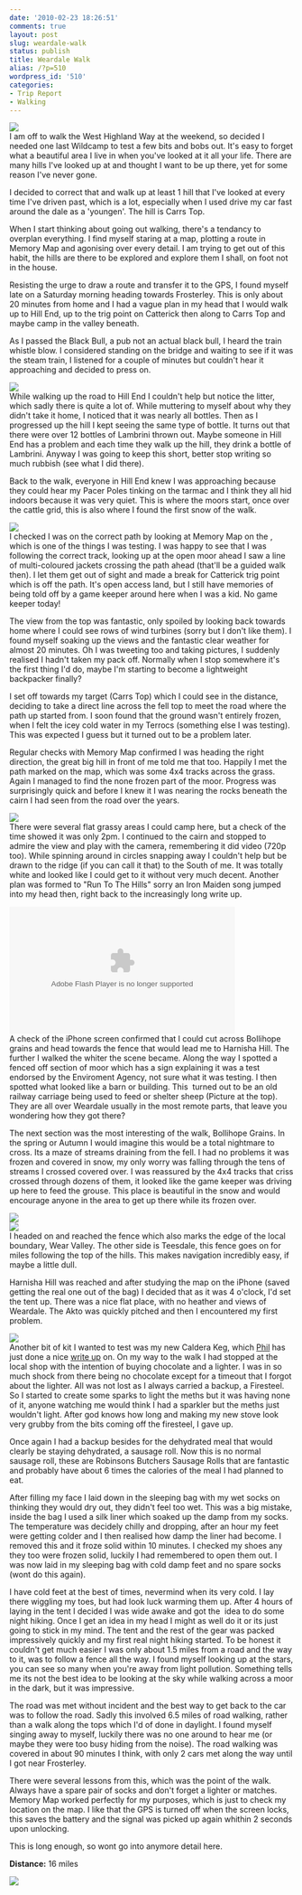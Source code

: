 ```yaml
---
date: '2010-02-23 18:26:51'
comments: true
layout: post
slug: weardale-walk
status: publish
title: Weardale Walk
alias: /?p=510
wordpress_id: '510'
categories:
- Trip Report
- Walking
---
```


[![](http://dl.dropbox.com/u/2657852/website/images/Carriage.jpg)](http://dl.dropbox.com/u/2657852/website/images/Carriage.jpg)  
I am off to walk the West Highland Way at the weekend, so decided I needed one last Wildcamp to test a few bits and bobs out. It's easy to forget what a beautiful area I live in when you've looked at it all your life. There are many hills I've looked up at and thought I want to be up there, yet for some reason I've never gone.  
<!-- more -->
I decided to correct that and walk up at least 1 hill that I've looked at every time I've driven past, which is a lot, especially when I used drive my car fast around the dale as a 'youngen'. The hill is Carrs Top.  

When I start thinking about going out walking, there's a tendancy to overplan everything. I find myself staring at a map, plotting a route in Memory Map and agonising over every detail. I am trying to get out of this habit, the hills are there to be explored and explore them I shall, on foot not in the house.  

Resisting the urge to draw a route and transfer it to the GPS, I found myself late on a Saturday morning heading towards Frosterley. This is only about 20 minutes from home and I had a vague plan in my head that I would walk up to Hill End, up to the trig point on Catterick then along to Carrs Top and maybe camp in the valley beneath.  

As I passed the Black Bull, a pub not an actual black bull, I heard the train whistle blow. I considered standing on the bridge and waiting to see if it was the steam train, I listened for a couple of minutes but couldn't hear it approaching and decided to press on.  

[![](http://dl.dropbox.com/u/2657852/website/images/Bottles-300x225.jpg)](http://dl.dropbox.com/u/2657852/website/images/Bottles.jpg)  
While walking up the road to Hill End I couldn't help but notice the litter, which sadly there is quite a lot of. While muttering to myself about why they didn't take it home, I noticed that it was nearly all bottles. Then as I progressed up the hill I kept seeing the same type of bottle. It turns out that there were over 12 bottles of Lambrini thrown out. Maybe someone in Hill End has a problem and each time they walk up the hill, they drink a bottle of Lambrini. Anyway I was going to keep this short, better stop writing so much rubbish (see what I did there).  

Back to the walk, everyone in Hill End knew I was approaching because they could hear my Pacer Poles tinking on the tarmac and I think they all hid indoors because it was very quiet. This is where the moors start, once over the cattle grid, this is also where I found the first snow of the walk.  

[![](http://dl.dropbox.com/u/2657852/website/images/Hill-End-Snow.jpg)](http://dl.dropbox.com/u/2657852/website/images/Hill-End-Snow.jpg)  
I checked I was on the correct path by looking at Memory Map on the , which is one of the things I was testing. I was happy to see that I was following the correct track, looking up at the open moor ahead I saw a line of multi-coloured jackets crossing the path ahead (that'll be a guided walk then). I let them get out of sight and made a break for Catterick trig point which is off the path. It's open access land, but I still have memories of being told off by a game keeper around here when I was a kid. No game keeper today!  

The view from the top was fantastic, only spoiled by looking back towards home where I could see rows of wind turbines (sorry but I don't like them). I found myself soaking up the views and the fantastic clear weather for almost 20 minutes. Oh I was tweeting too and taking pictures, I suddenly realised I hadn't taken my pack off. Normally when I stop somewhere it's the first thing I'd do, maybe I'm starting to become a lightweight backpacker finally?  

I set off towards my target (Carrs Top) which I could see in the distance, deciding to take a direct line across the fell top to meet the road where the path up started from. I soon found that the ground wasn't entirely frozen, when I felt the icey cold water in my Terrocs (something else I was testing). This was expected I guess but it turned out to be a problem later.  

Regular checks with Memory Map confirmed I was heading the right direction, the great big hill in front of me told me that too. Happily I met the path marked on the map, which was some 4x4 tracks across the grass. Again I managed to find the none frozen part of the moor. Progress was surprisingly quick and before I knew it I was nearing the rocks beneath the cairn I had seen from the road over the years.  

[![](http://dl.dropbox.com/u/2657852/website/images/Below-Carrs-Top.jpg)](http://dl.dropbox.com/u/2657852/website/images/Below-Carrs-Top.jpg)  
There were several flat grassy areas I could camp here, but a check of the time showed it was only 2pm. I continued to the cairn and stopped to admire the view and play with the camera, remembering it did video (720p too). While spinning around in circles snapping away I couldn't help but be drawn to the ridge (if you can call it that) to the South of me. It was totally white and looked like I could get to it without very much decent. Another plan was formed to "Run To The Hills" sorry an Iron Maiden song jumped into my head then, right back to the increasingly long write up.  

<embed type="application/x-shockwave-flash" src="http://www.flickr.com/apps/video/stewart.swf?v=71377" bgcolor="#000000" allowfullscreen="true" flashvars="intl_lang=en-us&#038;photo_secret=76c6ee3e7d&#038;photo_id=4376362988&#038;hd_default=false" height="225" width="400"></embed>  
A check of the iPhone screen confirmed that I could cut across Bollihope grains and head towards the fence that would lead me to Harnisha Hill. The further I walked the whiter the scene became. Along the way I spotted a fenced off section of moor which has a sign explaining it was a test endorsed by the Enviroment Agency, not sure what it was testing. I then spotted what looked like a barn or building. This  turned out to be an old railway carriage being used to feed or shelter sheep (Picture at the top). They are all over Weardale usually in the most remote parts, that leave you wondering how they got there?  

The next section was the most interesting of the walk, Bollihope Grains. In the spring or Autumn I would imagine this would be a total nightmare to cross. Its a maze of streams draining from the fell. I had no problems it was frozen and covered in snow, my only worry was falling through the tens of streams I crossed covered over. I was reassured by the 4x4 tracks that criss crossed through dozens of them, it looked like the game keeper was driving up here to feed the grouse. This place is beautiful in the snow and would encourage anyone in the area to get up there while its frozen over.  

[![](http://dl.dropbox.com/u/2657852/website/images/Grains.jpg)](http://dl.dropbox.com/u/2657852/website/images/Grains.jpg)  
[![](http://dl.dropbox.com/u/2657852/website/images/Grains-2.jpg)](http://dl.dropbox.com/u/2657852/website/images/Grains-2.jpg)  
I headed on and reached the fence which also marks the edge of the local boundary, Wear Valley. The other side is Teesdale, this fence goes on for miles following the top of the hills. This makes navigation incredibly easy, if maybe a little dull.  

Harnisha Hill was reached and after studying the map on the iPhone (saved getting the real one out of the bag) I decided that as it was 4 o'clock, I'd set the tent up. There was a nice flat place, with no heather and views of Weardale. The Akto was quickly pitched and then I encountered my first problem.  

[![](http://dl.dropbox.com/u/2657852/website/images/Fence.jpg)](http://dl.dropbox.com/u/2657852/website/images/Fence.jpg)  
Another bit of kit I wanted to test was my new Caldera Keg, which [Phil](http://phil-turner.net/) has just done a nice [write up](http://phil-turner.net/?p=697) on. On my way to the walk I had stopped at the local shop with the intention of buying chocolate and a lighter. I was in so much shock from there being no chocolate except for a timeout that I forgot about the lighter. All was not lost as I always carried a backup, a Firesteel. So I started to create some sparks to light the meths but it was having none of it, anyone watching me would think I had a sparkler but the meths just wouldn't light. After god knows how long and making my new stove look very grubby from the bits coming off the firesteel, I gave up.  

Once again I had a backup besides for the dehydrated meal that would clearly be staying dehydrated, a sausage roll. Now this is no normal sausage roll, these are Robinsons Butchers Sausage Rolls that are fantastic and probably have about 6 times the calories of the meal I had planned to eat.  

After filling my face I laid down in the sleeping bag with my wet socks on thinking they would dry out, they didn't feel too wet. This was a big mistake, inside the bag I used a silk liner which soaked up the damp from my socks. The temperature was decidely chilly and dropping, after an hour my feet were getting colder and I then realised how damp the liner had become. I removed this and it froze solid within 10 minutes. I checked my shoes any they too were frozen solid, luckily I had remembered to open them out. I was now laid in my sleeping bag with cold damp feet and no spare socks (wont do this again).  

I have cold feet at the best of times, nevermind when its very cold. I lay there wiggling my toes, but had look luck warming them up. After 4 hours of laying in the tent I decided I was wide awake and got the  idea to do some night hiking. Once I get an idea in my head I might as well do it or its just going to stick in my mind. The tent and the rest of the gear was packed impressively quickly and my first real night hiking started. To be honest it couldn't get much easier I was only about 1.5 miles from a road and the way to it, was to follow a fence all the way. I found myself looking up at the stars, you can see so many when you're away from light pollution. Something tells me its not the best idea to be looking at the sky while walking across a moor in the dark, but it was impressive.  

The road was met without incident and the best way to get back to the car was to follow the road. Sadly this involved 6.5 miles of road walking, rather than a walk along the tops which I'd of done in daylight. I found myself singing away to myself, luckily there was no one around to hear me (or maybe they were too busy hiding from the noise). The road walking was covered in about 90 minutes I think, with only 2 cars met along the way until I got near Frosterley.  

There were several lessons from this, which was the point of the walk. Always have a spare pair of socks and don't forget a lighter or matches. Memory Map worked perfectly for my purposes, which is just to check my location on the map. I like that the GPS is turned off when the screen locks, this saves the battery and the signal was picked up again whithin 2 seconds upon unlocking.  

This is long enough, so wont go into anymore detail here.  

**Distance:** 16 miles  

[![](http://dl.dropbox.com/u/2657852/website/images/Map-300x209.jpg)](http://dl.dropbox.com/u/2657852/website/images/Map.jpg)
